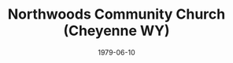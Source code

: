 ---
date: &id001 1979-06-10
end_date: null
location:
  address: null
  city: Cheyenne
  state: WY
minister:
- end: 1979-06-10
  name: Huibert Vandenbroek
  start: 1978-01-01
  type: Organizing Pastor
- end: 1981-01-01
  name: Roswell Kamrath
  start: 1979-06-10
  type: Pastor
- end: 1992-01-01
  name: Craig Rowe
  start: 1982-01-01
  type: Pastor
ministers:
- Huibert Vandenbroek
- Roswell Kamrath
- Craig Rowe
name: Northwoods Community Church
names:
- end: 1979-06-10
  name: Northwoods Community Chapel
  start: 1978-01-01
- end: 1994-02-13
  name: Northwoods Community Church
  start: 1979-06-10
origination_date: *id001
raw_data: "WYOMING Cheyenne\nNorthwoods Community Chapel, OPC (1978\u2013June 10,\
  \ 1979)\nNorthwoods Community Church, OPC  (June 10, 1979\u2013February 13, 1994)\n\
  (transferred to the Presbyterian Church in America, 1994)\nOrg. Pastor: Huibert\
  \ Vandenbroek, 1978\u201379\nPastors: Roswell Kamrath, 1979\u201381\nCraig Rowe,\
  \ 1982\u201392"
received_from: null
states:
- WY
status:
  active: false
  end_date: 1994-02-13
  reason: transfer
  received_from: null
  withdrawal_to: Presbyterian Church in America
title: Northwoods Community Church (Cheyenne WY)
withdrawal_to:
- Presbyterian Church in America
year_established:
- 1979

---